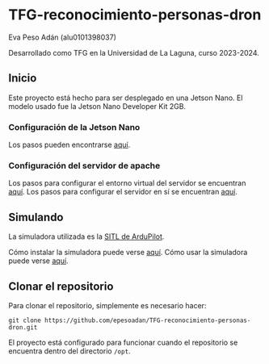 # TFG-reconocimiento-personas-dron

Eva Peso Adán (alu0101398037)

Desarrollado como TFG en la Universidad de La Laguna, curso 2023-2024.

## Inicio

Este proyecto está hecho para ser desplegado en una Jetson Nano. El modelo usado fue la Jetson Nano Developer Kit 2GB.

### Configuración de la Jetson Nano

Los pasos pueden encontrarse [aquí](configuration_guides/1-setting-the-jetson.md).

### Configuración del servidor de apache

Los pasos para configurar el entorno virtual del servidor se encuentran [aquí](configuration_guides/2-setting-venv.md). Los pasos para configurar el servidor en sí se encuentran [aquí](configuration_guides/3-setting-apache.md).

## Simulando

La simuladora utilizada es la [SITL de ArduPilot](https://ardupilot.org/dev/docs/sitl-simulator-software-in-the-loop.html).

Cómo instalar la simuladora puede verse [aquí](configuration_guides/4-setting-sitl.md). Cómo usar la simuladora puede verse [aquí](https://ardupilot.org/dev/docs/using-sitl-for-ardupilot-testing.html).

## Clonar el repositorio

Para clonar el repositorio, simplemente es necesario hacer:

```
git clone https://github.com/epesoadan/TFG-reconocimiento-personas-dron.git
```

El proyecto está configurado para funcionar cuando el repositorio se encuentra dentro del directorio `/opt`.